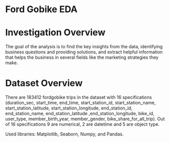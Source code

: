 # Ford Gobike EDA
# Investigation Overview
The goal of the analysis is to find the key insights from the data, identifying business questions and providing solutions, and extract helpful information that helps the business in several fields like the marketing strategies they make.

# Dataset Overview
There are 183412 fordgobike trips in the dataset with 16 specifications (duration_sec, start_time, end_time, start_station_id, start_station_name, start_station_latitude, start_station_longitude, end_station_id, end_station_name, end_station_latitude ,end_station_longitude, bike_id, user_type, member_birth_year, member_gender, bike_share_for_all_trip). Out of 16 specifications 9 are numerical, 2 are datetime and 5 are object type.

Used libraries: Matplotlib, Seaborn, Numpy, and Pandas.
